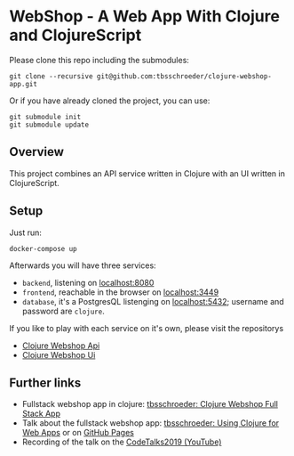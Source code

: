 # WebShop - A Web App With Clojure and ClojureScript

Please clone this repo including the submodules:

    git clone --recursive git@github.com:tbsschroeder/clojure-webshop-app.git

Or if you have already cloned the project, you can use:

    git submodule init
    git submodule update

## Overview

This project combines an API service written in Clojure with an UI written in ClojureScript.

## Setup

Just run:

    docker-compose up

Afterwards you will have three services:
* `backend`, listening on [localhost:8080](http://localhost:8080/)
* `frontend`, reachable in the browser on [localhost:3449](http://localhost:3449/)
* `database`, it's a PostgresQL listenging on [localhost:5432](http://localhost:5432/); username and password are `clojure`.

If you like to play with each service on it's own, please visit the repositorys

* [Clojure Webshop Api](https://github.com/tbsschroeder/clojure-webshop-api)
* [Clojure Webshop Ui](https://github.com/tbsschroeder/clojure-webshop-ui)

## Further links

* Fullstack webshop app in clojure: [tbsschroeder: Clojure Webshop Full Stack App](https://github.com/tbsschroeder/clojure-webshop-app)
* Talk about the fullstack webshop app: [tbsschroeder: Using Clojure for Web Apps](https://github.com/tbsschroeder/using-clojure-for-web-apps) or on [GitHub Pages](https://tbsschroeder.github.io/using-clojure-for-web-apps/)
* Recording of the talk on the [CodeTalks2019 (YouTube)](https://www.youtube.com/watch?v=dzGuaO38XDw)


